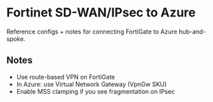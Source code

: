 
# Fortinet SD-WAN/IPsec to Azure

Reference configs + notes for connecting FortiGate to Azure hub-and-spoke.

## Notes
- Use route-based VPN on FortiGate
- In Azure: use Virtual Network Gateway (VpnGw SKU)
- Enable MSS clamping if you see fragmentation on IPsec
